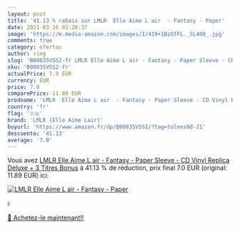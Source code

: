 ```yaml
---
layout: post
title: '41.13 % rabais sur LMLR  Elle Aime L air  - Fantasy - Paper'
date: 2021-03-16 02:28:37
image: 'https://m.media-amazon.com/images/I/419+1BzOfFL._SL400_.jpg'
comments: true
category: ofertas
author: ring
slug: 'B00835VSS2-fr LMLR Elle Aime L air - Fantasy - Paper Sleeve - CD Vinyl...'
sku: 'B00835VSS2-fr'
actualPrice: 7.0 EUR
currency: EUR
price: 7.0
comparePrice: 11.89 EUR
prodname: 'LMLR  Elle Aime L air  - Fantasy - Paper Sleeve - CD Vinyl Replica Deluxe + 3 Titres Bonus'
country: 'fr'
flag: '🇫🇷'
brand: 'LMLR (Elle Aime Lair)'
buyurl: 'https://www.amazon.fr/dp/B00835VSS2/?tag=tolees0d-21'
descuento: '41.13'
average: '7.0'
---
```


Vous avez [LMLR  Elle Aime L air  - Fantasy - Paper Sleeve - CD Vinyl Replica Deluxe + 3 Titres Bonus](https://www.amazon.fr/dp/B00835VSS2/?tag=tolees0d-21)  à  41.13 % de réduction, prix final  7.0 EUR (original: 11.89 EUR) ici:

[![LMLR  Elle Aime L air  - Fantasy - Paper](https://m.media-amazon.com/images/I/419+1BzOfFL._SL400_.jpg)](https://www.amazon.fr/dp/B00835VSS2/?tag=tolees0d-21)

ℹ️:


[🛒 Achetez-le maintenant!!](https://www.amazon.fr/dp/B00835VSS2/?tag=tolees0d-21)
